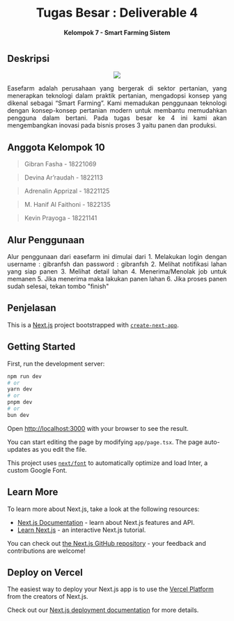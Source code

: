 <h1 align="center"> Tugas Besar : Deliverable 4 <h4 align="center"> Kelompok 7 - Smart Farming Sistem <h4> <h1>

## Deskripsi 
<div align="center">
<img src="https://user-images.githubusercontent.com/110550218/199711955-354632d1-cb0c-449f-8f3a-461be3d38099.png">
</div>

<p align="justify"> Easefarm adalah perusahaan yang bergerak di sektor pertanian, yang menerapkan teknologi dalam praktik pertanian, mengadopsi konsep yang dikenal sebagai “Smart Farming”. Kami memadukan penggunaan teknologi dengan konsep-konsep pertanian modern untuk membantu memudahkan pengguna dalam bertani. Pada tugas besar ke 4 ini kami akan mengembangkan inovasi pada bisnis proses 3 yaitu panen dan produksi. <p>

## Anggota Kelompok 10
  > Gibran Fasha - 18221069
  
  > Devina Ar’raudah - 1822113
 
  > Adrenalin Apprizal - 18221125

  > M. Hanif Al Faithoni - 1822135
  
  > Kevin Prayoga - 18221141

## Alur Penggunaan 
<p align="justify"> Alur penggunaan dari easefarm ini dimulai dari 
  1. Melakukan login dengan username : gibranfsh dan password : gibranfsh
  2. Melihat notifikasi lahan yang siap panen
  3. Melihat detail lahan
  4. Menerima/Menolak job untuk memanen
  5. Jika menerima maka lakukan panen lahan
  6. Jika proses panen sudah selesai, tekan tombo "finish"
</p>

## Penjelasan
This is a [Next.js](https://nextjs.org/) project bootstrapped with [`create-next-app`](https://github.com/vercel/next.js/tree/canary/packages/create-next-app).

## Getting Started

First, run the development server:

```bash
npm run dev
# or
yarn dev
# or
pnpm dev
# or
bun dev
```

Open [http://localhost:3000](http://localhost:3000) with your browser to see the result.

You can start editing the page by modifying `app/page.tsx`. The page auto-updates as you edit the file.

This project uses [`next/font`](https://nextjs.org/docs/basic-features/font-optimization) to automatically optimize and load Inter, a custom Google Font.

## Learn More

To learn more about Next.js, take a look at the following resources:

- [Next.js Documentation](https://nextjs.org/docs) - learn about Next.js features and API.
- [Learn Next.js](https://nextjs.org/learn) - an interactive Next.js tutorial.

You can check out [the Next.js GitHub repository](https://github.com/vercel/next.js/) - your feedback and contributions are welcome!

## Deploy on Vercel

The easiest way to deploy your Next.js app is to use the [Vercel Platform](https://vercel.com/new?utm_medium=default-template&filter=next.js&utm_source=create-next-app&utm_campaign=create-next-app-readme) from the creators of Next.js.

Check out our [Next.js deployment documentation](https://nextjs.org/docs/deployment) for more details.
